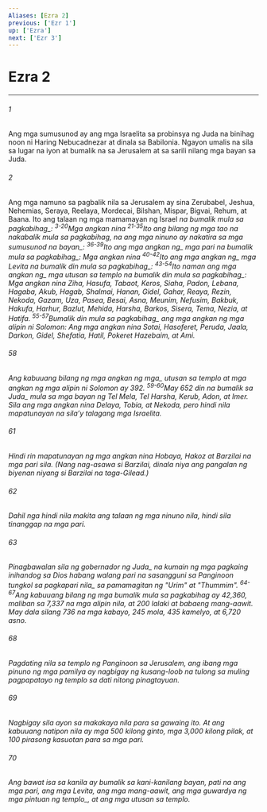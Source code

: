 ```yaml
---
Aliases: [Ezra 2]
previous: ['Ezr 1']
up: ['Ezra']
next: ['Ezr 3']
---
```

# Ezra 2

***






















###### 1 










Ang mga sumusunod ay ang mga Israelita sa probinsya ng Juda na binihag noon ni Haring Nebucadnezar at dinala sa Babilonia. Ngayon umalis na sila sa lugar na iyon at bumalik na sa Jerusalem at sa sarili nilang mga bayan sa Juda. 





















###### 2 










Ang mga namuno sa pagbalik nila sa Jerusalem ay sina Zerubabel, Jeshua, Nehemias, Seraya, Reelaya, Mordecai, Bilshan, Mispar, Bigvai, Rehum, at Baana. Ito ang talaan ng mga mamamayan ng Israel <i class="trans-change">na bumalik mula sa pagkabihag_: <sup class="versenum">3-20</sup>Mga angkan nina <sup class="versenum">21-35</sup><i class="trans-change">Ito ang bilang ng mga tao na nakabalik mula sa pagkabihag, na ang mga ninuno ay nakatira sa mga sumusunod na bayan_: <sup class="versenum">36-39</sup><i class="trans-change">Ito ang mga angkan ng_ mga pari <i class="trans-change">na bumalik mula sa pagkabihag_: Mga angkan nina <sup class="versenum">40-42</sup><i class="trans-change">Ito ang mga angkan ng_ mga Levita <i class="trans-change">na bumalik din mula sa pagkabihag_: <sup class="versenum">43-54</sup><i class="trans-change">Ito naman ang mga angkan ng_ mga utusan sa templo <i class="trans-change">na bumalik din mula sa pagkabihag_: Mga angkan nina Ziha, Hasufa, Tabaot, Keros, Siaha, Padon, Lebana, Hagaba, Akub, Hagab, Shalmai, Hanan, Gidel, Gahar, Reaya, Rezin, Nekoda, Gazam, Uza, Pasea, Besai, Asna, Meunim, Nefusim, Bakbuk, Hakufa, Harhur, Bazlut, Mehida, Harsha, Barkos, Sisera, Tema, Nezia, at Hatifa. <sup class="versenum">55-57</sup><i class="trans-change">Bumalik din mula sa pagkabihag_ ang mga angkan ng mga alipin ni Solomon: Ang mga angkan nina Sotai, Hasoferet, Peruda, Jaala, Darkon, Gidel, Shefatia, Hatil, Pokeret Hazebaim, at Ami. 





















###### 58 










Ang kabuuang bilang ng mga <i class="trans-change">angkan ng mga_ utusan sa templo at mga angkan ng mga alipin ni Solomon ay 392. <sup class="versenum">59-60</sup>May 652 din na bumalik <i class="trans-change">sa Juda_ mula sa mga bayan ng Tel Mela, Tel Harsha, Kerub, Adon, at Imer. Sila ang mga angkan nina Delaya, Tobia, at Nekoda, pero hindi nila mapatunayan na silaʼy talagang mga Israelita. 





















###### 61 










Hindi rin mapatunayan ng mga angkan nina Hobaya, Hakoz at Barzilai na mga pari sila. (Nang nag-asawa si Barzilai, dinala niya ang pangalan ng biyenan niyang si Barzilai na taga-Gilead.) 





















###### 62 










Dahil nga hindi nila makita ang talaan ng mga ninuno nila, hindi sila tinanggap na mga pari. 





















###### 63 










Pinagbawalan sila ng gobernador <i class="trans-change">ng Juda_ na kumain ng mga pagkaing inihandog sa Dios habang walang pari na sasangguni <i class="trans-change">sa Panginoon tungkol sa pagkapari nila_ sa pamamagitan ng "Urim" at "Thummim". <sup class="versenum">64-67</sup>Ang kabuuang bilang ng mga bumalik mula sa pagkabihag ay 42,360, maliban sa 7,337 na mga alipin nila, at 200 lalaki at babaeng mang-aawit. May dala silang 736 na mga kabayo, 245 mola, 435 kamelyo, at 6,720 asno. 





















###### 68 










Pagdating nila sa templo ng Panginoon sa Jerusalem, ang ibang mga pinuno ng mga pamilya ay nagbigay ng kusang-loob na tulong sa muling pagpapatayo ng templo sa dati nitong pinagtayuan. 





















###### 69 










Nagbigay sila ayon sa makakaya nila para sa gawaing ito. At ang kabuuang natipon nila ay mga 500 kilong ginto, mga 3,000 kilong pilak, at 100 pirasong kasuotan para sa mga pari. 





















###### 70 










Ang bawat isa sa kanila ay bumalik sa kani-kanilang bayan, pati na ang mga pari, ang mga Levita, ang mga mang-aawit, ang mga guwardya ng mga pintuan <i class="trans-change">ng templo_, at ang mga utusan sa templo.
